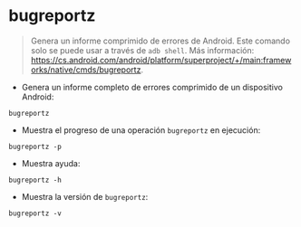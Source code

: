 # bugreportz

> Genera un informe comprimido de errores de Android.
> Este comando solo se puede usar a través de `adb shell`.
> Más información: <https://cs.android.com/android/platform/superproject/+/main:frameworks/native/cmds/bugreportz>.

- Genera un informe completo de errores comprimido de un dispositivo Android:

`bugreportz`

- Muestra el progreso de una operación `bugreportz` en ejecución:

`bugreportz -p`

- Muestra ayuda:

`bugreportz -h`

- Muestra la versión de `bugreportz`:

`bugreportz -v`

